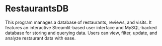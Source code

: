 # RestaurantsDB
This program manages a database of restaurants, reviews, and visits. It features an interactive Streamlit-based user interface and MySQL-backed database for storing and querying data. Users can view, filter, update, and analyze restaurant data with ease.
